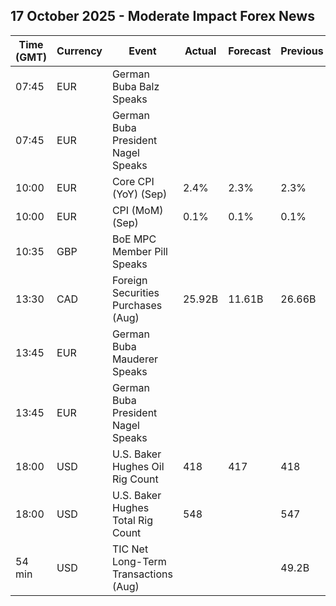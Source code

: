 ## 17 October 2025 - Moderate Impact Forex News

| Time (GMT) | Currency | Event | Actual | Forecast | Previous |
|------|----------|-------|--------|----------|----------|
| 07:45 | EUR | German Buba Balz Speaks |  |  |  |
| 07:45 | EUR | German Buba President Nagel Speaks |  |  |  |
| 10:00 | EUR | Core CPI (YoY) (Sep) | 2.4% | 2.3% | 2.3% |
| 10:00 | EUR | CPI (MoM) (Sep) | 0.1% | 0.1% | 0.1% |
| 10:35 | GBP | BoE MPC Member Pill Speaks |  |  |  |
| 13:30 | CAD | Foreign Securities Purchases (Aug) | 25.92B | 11.61B | 26.66B |
| 13:45 | EUR | German Buba Mauderer Speaks |  |  |  |
| 13:45 | EUR | German Buba President Nagel Speaks |  |  |  |
| 18:00 | USD | U.S. Baker Hughes Oil Rig Count | 418 | 417 | 418 |
| 18:00 | USD | U.S. Baker Hughes Total Rig Count | 548 |  | 547 |
| 54 min | USD | TIC Net Long-Term Transactions (Aug) |  |  | 49.2B |
